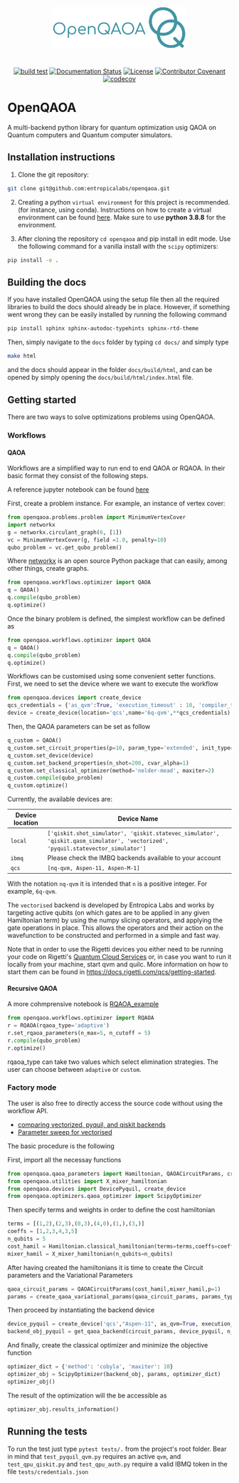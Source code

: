  <div align="center">

  <!-- OpenQAOA logo -->
  <a href="https://github.com/entropicalabs/openqaoa"><img src=".github/images/openqaoa_logo.png?raw=true" alt="OpenQAOA logo" width="300"/></a>

#

  [![build test](https://github.com/entropicalabs/openqaoa/actions/workflows/test.yml/badge.svg)](https://github.com/entropicalabs/openqaoa/actions/workflows/test.yml)<!-- Tests (GitHub actions) -->
  [![Documentation Status](https://readthedocs.com/projects/entropica-labs-openqaoa/badge/?version=latest&token=bdaaa98247ceb7e8e4bbd257d664fa3cc42ab6f4588ddabbe5afa6a3d20a1008)](https://entropica-labs-openqaoa.readthedocs-hosted.com/en/latest/?badge=latest) <!-- Readthedocs -->
   [![License](https://img.shields.io/badge/%F0%9F%AA%AA%20license-Apache%20License%202.0-lightgrey)](LICENSE.md)<!-- License -->
 [![Contributor Covenant](https://img.shields.io/badge/Contributor%20Covenant-2.1-4baaaa.svg)](CODE_OF_CONDUCT.md)<!-- Covenant Code of conduct -->
 [![codecov](https://codecov.io/gh/entropicalabs/openqaoa/branch/dev/graph/badge.svg?token=ZXD77KM5OR)](https://codecov.io/gh/entropicalabs/openqaoa) <!-- Code coverage -->
</div>

# OpenQAOA

A multi-backend python library for quantum optimization usig QAOA on Quantum computers and Quantum computer simulators.

## Installation instructions

1. Clone the git repository:

```bash
git clone git@github.com:entropicalabs/openqaoa.git
```

2. Creating a python `virtual environment` for this project is recommended. (for instance, using conda). Instructions on how to create a virtual environment can be found [here](https://conda.io/projects/conda/en/latest/user-guide/tasks/manage-environments.html#creating-an-environment-with-commands). Make sure to use **python 3.8.8** for the environment.

3. After cloning the repository `cd openqaoa` and pip install in edit mode. Use the following command for a vanilla install with the `scipy` optimizers:

```bash
pip install -e .
```

## Building the docs

If you have installed OpenQAOA using the setup file then all the required libraries to build the docs should already be in place. However, if something went wrong they can be easily installed by running the following command

```bash
pip install sphinx sphinx-autodoc-typehints sphinx-rtd-theme
```

Then, simply navigate to the `docs` folder by typing `cd docs/` and simply type

```bash
make html
```

and the docs should appear in the folder `docs/build/html`, and can be opened by simply opening the `docs/build/html/index.html` file.

## Getting started

There are two ways to solve optimizations problems using OpenQAOA.

### Workflows

#### QAOA

Workflows are a simplified way to run end to end QAOA or RQAOA. In their basic format they consist of the following steps.

A reference jupyter notebook can be found [here](examples/Workflows_example.ipynb)

First, create a problem instance. For example, an instance of vertex cover:

```python
from openqaoa.problems.problem import MinimumVertexCover
import networkx
g = networkx.circulant_graph(6, [1])
vc = MinimumVertexCover(g, field =1.0, penalty=10)
qubo_problem = vc.get_qubo_problem()
```

Where [networkx](https://networkx.org/) is an open source Python package that can easily, among other things, create graphs.

```python
from openqaoa.workflows.optimizer import QAOA  
q = QAOA()
q.compile(qubo_problem)
q.optimize()
```

Once the binary problem is defined, the simplest workflow can be defined as

```python
from openqaoa.workflows.optimizer import QAOA  
q = QAOA()
q.compile(qubo_problem)
q.optimize() 
```

Workflows can be customised using some convenient setter functions. First, we need to set the device where we want to execute the workflow

```python
from openqaoa.devices import create_device
qcs_credentials = {'as_qvm':True, 'execution_timeout' : 10, 'compiler_timeout':10}
device = create_device(location='qcs',name='6q-qvm',**qcs_credentials)
```

Then, the QAOA parameters can be set as follow

```python
q_custom = QAOA()
q_custom.set_circuit_properties(p=10, param_type='extended', init_type='ramp', mixer_hamiltonian='x')
q_custom.set_device(device)
q_custom.set_backend_properties(n_shot=200, cvar_alpha=1)
q_custom.set_classical_optimizer(method='nelder-mead', maxiter=2)
q_custom.compile(qubo_problem)
q_custom.optimize()
```

Currently, the available devices are:

| Device location  | Device Name |
| ------------- | ------------- |
| `local`  | `['qiskit.shot_simulator', 'qiskit.statevec_simulator', 'qiskit.qasm_simulator', 'vectorized', 'pyquil.statevector_simulator']`  |
| `ibmq`    | Please check the IMBQ backends available to your account |
| `qcs`     | `[nq-qvm, Aspen-11, Aspen-M-1]`

With the notation `nq-qvm` it is intended that `n` is a positive integer. For example, `6q-qvm`.

The `vectorised` backend is developed by Entropica Labs and works by targeting active qubits (on which gates are to be applied in any given Hamiltonian term) by using the numpy slicing operators, and applying the gate operations in place. This allows the operators and their action on the wavefunction to be constructed and performed in a simple and fast way.

Note that in order to use the Rigetti devices you either need to be running your code on Rigetti's [Quantum Cloud Services](https://qcs.rigetti.com/sign-in) or, in case you want to run it locally from your machine, start qvm and quilc. More information on how to start them can be found in https://docs.rigetti.com/qcs/getting-started.

#### Recursive QAOA

A more cohmprensive notebook is [RQAOA_example](examples/RQAOA_example.ipynb)

```python
from openqaoa.workflows.optimizer import RQAOA
r = RQAOA(rqaoa_type='adaptive')
r.set_rqaoa_parameters(n_max=5, n_cutoff = 5)
r.compile(qubo_problem)
r.optimize()
```

rqaoa_type can take two values which select elimination strategies. The user can choose between `adaptive` or `custom`.

### Factory mode

The user is also free to directly access the source code without using the workflow API.

* [comparing vectorized, pyquil, and qiskit backends](examples/test_backends_correctness.ipynb)
* [Parameter sweep for vectorised](examples/openqaoa_example_vectorised.ipynb)

The basic procedure is the following

First, import all the necessay functions

```python
from openqaoa.qaoa_parameters import Hamiltonian, QAOACircuitParams, create_qaoa_variational_params
from openqaoa.utilities import X_mixer_hamiltonian
from openqaoa.devices import DevicePyquil, create_device
from openqaoa.optimizers.qaoa_optimizer import ScipyOptimizer
```

Then specify terms and weights in order to define the cost hamiltonian

```python
terms = [(1,2),(2,3),(0,3),(4,0),(1,),(3,)]
coeffs = [1,2,3,4,3,5]
n_qubits = 5
cost_hamil = Hamiltonian.classical_hamiltonian(terms=terms,coeffs=coeffs,constant=0)
mixer_hamil = X_mixer_hamiltonian(n_qubits=n_qubits)
```

After having created the hamiltonians it is time to create the Circuit parameters and the Variational Parameters

```python
qaoa_circuit_params = QAOACircuitParams(cost_hamil,mixer_hamil,p=1)
params = create_qaoa_variational_params(qaoa_circuit_params, params_type='fourier',init_type='rand',q=1)
```

Then proceed by instantiating the backend device

```python
device_pyquil = create_device('qcs',"Aspen-11", as_qvm=True, execution_timeout = 10, compiler_timeout=10)
backend_obj_pyquil = get_qaoa_backend(circuit_params, device_pyquil, n_shots=1000)
```

And finally, create the classical optimizer and minimize the objective function

```python
optimizer_dict = {'method': 'cobyla', 'maxiter': 10}
optimizer_obj = ScipyOptimizer(backend_obj, params, optimizer_dict)
optimizer_obj()
```

The result of the optimization will the be accessible as

```python
optimizer_obj.results_information()
```

## Running the tests

To run the test just type `pytest tests/.` from the project's root folder. Bear in mind that `test_pyquil_qvm.py` requires an active `qvm`, and `test_qpu_qiskit.py` and `test_qpu_auth.py` require a valid IBMQ token in the file `tests/credentials.json`
